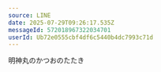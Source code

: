 ```yaml
---
source: LINE
date: 2025-07-29T09:26:17.535Z
messageId: 572018967322034701
userId: Ub72e0555cbf4df6c5440b4dc7993c71d
---
```


明神丸のかつおのたたき
